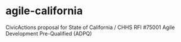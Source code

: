 # agile-california
CivicActions proposal for State of California / CHHS RFI #75001 Agile Development Pre-Qualified (ADPQ)
